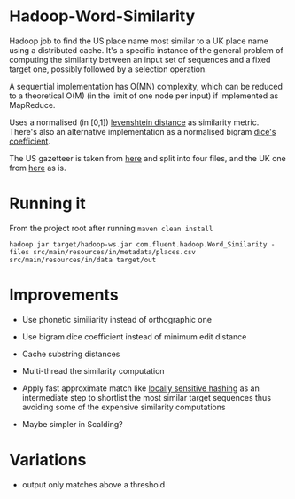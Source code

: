 Hadoop-Word-Similarity
===================

Hadoop job to find the US place name most similar to a UK place name using a distributed cache. It's a specific instance of the general problem of computing the similarity between an input set of sequences and a fixed target one, possibly followed by a selection operation.

A sequential implementation has O(MN) complexity, which can be reduced to a theoretical O(M) (in the limit of one node per input) if implemented as MapReduce.

Uses a normalised (in [0,1]) [levenshtein distance](http://en.wikipedia.org/wiki/Levenshtein_distance) as similarity metric. There's also an alternative implementation as a normalised bigram [dice's coefficient](http://en.wikipedia.org/wiki/S%C3%B8rensen_similarity_index).

The US gazetteer is taken from [here](http://geonames.usgs.gov/domestic/download_data.htm) and split into four files, and the UK one from [here](http://ukgaz.ben-daglish.net/cgi-bin/ukgaz.cgi?page=download) as is.

Running it
===================

From the project root after running  `maven clean install`

```shell
hadoop jar target/hadoop-ws.jar com.fluent.hadoop.Word_Similarity -files src/main/resources/in/metadata/places.csv src/main/resources/in/data target/out
```


Improvements
===================

* Use phonetic similiarity instead of orthographic one

* Use bigram dice coefficient instead of minimum edit distance

* Cache substring distances

* Multi-thread the similarity computation

* Apply fast approximate match like [locally sensitive hashing](http://en.wikipedia.org/wiki/Locality-sensitive_hashing) as an intermediate step to shortlist the most similar target sequences thus avoiding some of the expensive similarity computations

* Maybe simpler in Scalding?

Variations
==============

*  output only matches above a threshold

